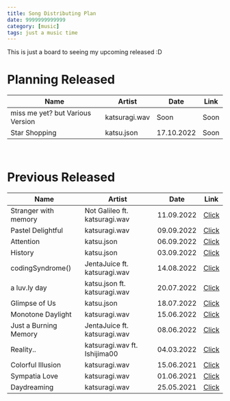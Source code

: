 ```yaml
---
title: Song Distributing Plan
date: 9999999999999
category: [music]
tags: just a music time
---
```

This is just a board to seeing my upcoming released :D
<br/>

# Planning Released
|Name|Artist|Date|Link|
|------------|------------|----------|------|
|miss me yet? but Various Version|katsuragi.wav|Soon|Soon|
|Star Shopping|katsu.json|17.10.2022|Soon|
<br/>

# Previous Released
|Name|Artist|Date|Link|
|------------|------------|----------|------|
|Stranger with memory|Not Galileo ft. katsuragi.wav|11.09.2022|[Click](https://katsuragi.detzz.in.th/sharing/?id=12)|
|Pastel Delightful|katsuragi.wav|09.09.2022|[Click](https://katsuragi.detzz.in.th/sharing/?id=11)|
|Attention|katsu.json|06.09.2022|[Click](https://katsuragi.detzz.in.th/sharing/?id=10)|
|History|katsu.json|03.09.2022|[Click](https://katsuragi.detzz.in.th/sharing/?id=9)|
|codingSyndrome()|JentaJuice ft. katsuragi.wav|14.08.2022|[Click](https://katsuragi.detzz.in.th/sharing/?id=8)|
|a luv.ly day|katsu.json ft. katsuragi.wav|20.07.2022|[Click](https://katsuragi.detzz.in.th/sharing/?id=7)|
|Glimpse of Us|katsu.json|18.07.2022|[Click](https://katsuragi.detzz.in.th/sharing/?id=6)|
|Monotone Daylight|katsuragi.wav|15.06.2022|[Click](https://katsuragi.detzz.in.th/sharing/?id=5)|
|Just a Burning Memory|JentaJuice ft. katsuragi.wav|08.06.2022|[Click](https://katsuragi.detzz.in.th/sharing/?id=4)|
|Reality..|katsuragi.wav ft. Ishijima00|04.03.2022|[Click](https://katsuragi.detzz.in.th/sharing/?id=3)|
|Colorful Illusion|katsuragi.wav|15.06.2021|[Click](https://katsuragi.detzz.in.th/sharing/?id=2)|
|Sympatia Love|katsuragi.wav|01.06.2021|[Click](https://katsuragi.detzz.in.th/sharing/?id=1)|
|Daydreaming|katsuragi.wav|25.05.2021|[Click](https://katsuragi.detzz.in.th/sharing/?id=0)|
<br/>